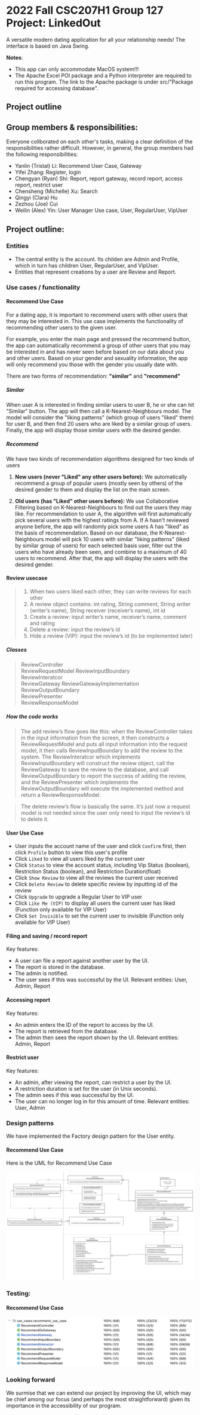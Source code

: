 # 2022 Fall CSC207H1 Group 127 Project: LinkedOut

A versatile modern dating application for all your relationship needs! The interface is based on Java Swing.

**Notes**:
- This app can only accommodate MacOS system!!!
- The Apache Excel POI package and a Python interpreter are required to run this program. The link to the Apache package is under src/"Package required for accessing database".

## Project outline

## Group members & responsibilities:
Everyone collborated on each other's tasks, making a clear definition of the responsibilities rather difficult. However, in general, the group members had the following responsibilities:
- Yanlin (Tristal) Li: Recommend User Case, Gateway
- Yifei Zhang: Register, login
- Chengyan (Ryan) Shi: Report, report gateway, record report, access report, restrict user
- Chensheng (Michelle) Xu: Search
- Qingyi (Clara) Hu
- Zezhou (Joe) Cui
- Weilin (Alex) Yin: User Manager Use case, User, RegularUser, VipUser

## Project outline:

### Entities

- The central entity is the account. Its childen are Admin and Profile, which in turn has children User, RegularUser, and VipUser.
- Entities that represent creations by a user are Review and Report.

### Use cases / functionality

#### Recommend Use Case

For a dating app, it is important to recommend users with other users that they may be interested in. 
This use case implements the functionality of recommending other users to the given user. 

For example, you enter the main page and pressed the recommend button, the app can automatically 
recommend a group of other users that you may be interested in and has never seen before
based on our data about you and other users. Based on your gender and sexuality information, the app
will only recommend you those with the gender you usually date with. 

There are two forms of recommendation: **"similar"** and **"recommend"**

##### Similar

When user A is interested in finding similar users to user B, he or she can hit "Similar" button. The app
will then call a K-Nearest-Neighbours model. The model will consider the "liking patterns" (which group of 
users "liked" them) for user B, and then find 20 users who are liked by a similar group of users. 
Finally, the app will display those similar users with the desired gender.

##### Recommend

We have two kinds of recommendation algorithms designed for two kinds of users

1. **New users (never "Liked" any other users before):** We automatically recommend a group of popular users 
(mostly seen by others) of the desired gender to them and display the list on the main screen. 

2. **Old users (has "Liked" other users before):** We use Collaborative Filtering based on K-Nearest-Neighbours 
to find out the users they may like. For recommendation to user A, the algorithm will first automatically pick several 
users with the highest ratings from A. If A hasn't reviewed anyone before, the app will randomly pick 
some users A has "liked" as the basis of recommendation. Based on our database, the K-Nearest-Neighbours model 
will pick 10 users with similar "liking patterns" (liked by similar group of users) for each selected basis user, 
filter out the users who have already been seen, and combine to a maximum of 40 users to recommend. After that, the 
app will display the users with the desired gender. 

#### Review usecase

>1. When two users liked each other, they can write reviews for each other
>2. A review object contains: int rating, String comment, String writer (writer’s name), String receiver (receiver’s name), int id
>3. Create a review: input writer’s name, receiver’s name, comment and rating
>4. Delete a review: input the review’s id
>5. Hide a review (VIP): input the review’s id (to be implemented later)

##### Classes

>ReviewController\
>ReviewRequestModel
ReviewInputBoundary\
ReviewInteratcor\
ReviewGateway
ReviewGatewayImplementation
ReviewOutputBoundary\
ReviewPresenter\
ReviewResponseModel

##### How the code works

>The add review’s flow goes like this: when the ReviewController takes in the input information from the screen, it then
> constructs a ReviewRequestModel and puts all input information into the request model, it then calls ReviewInputBoundary
> to add the review to the system. The ReviewInteratcor which implements ReviewInputBoundary will construct the review
> object, call the ReviewGateway to save the review to the database, and call ReviewOutputBoundary to report the success
> of adding the review, and the ReviewPresenter which implements the ReviewOutputBoundary will execute the implemented
> method and return a ReviewResponseModel.

>The delete review’s flow is basically the same. It’s just now a request model is not needed since the user only need to
> input the review’s id to delete it.

#### User Use Case

- User inputs the account name of the user and click `Confirm` first, then click `Profile` button to view this user's profile
- Click `Liked` to view all users liked by the current user
- Click `Status` to view the account status, including Vip Status (boolean), Restriction Status (boolean), and Restriction Duration(float)
- Click `Show Review` to view all the reviews the current user received
- Click `Delete Review` to delete specific review by inputting id of the review
- Click `Upgrade` to upgrade a Regular User to VIP user
- Click `Like Me (VIP)` to display all users the current user has liked (Function only available for VIP User)
- Click `Set Invisible` to set the current user to invisible (Function only available for VIP User)

#### Filing and saving / record report

Key features:
- A user can file a report against another user by the UI.
- The report is stored in the database.
- The admin is notified.
- The user sees if this was successful by the UI.
Relevant entities: User, Admin, Report

#### Accessing report	

Key features:
- An admin enters the ID of the report to access by the UI.
- The report is retrieved from the database.
- The admin then sees the report shown by the UI.
Relevant entities: Admin, Report

#### Restrict user	

Key features:
- An admin, after viewing the report, can restrict a user by the UI.
- A restriction duration is set for the user (in Unix seconds).
- The admin sees if this was successful by the UI.
- The user can no longer log in for this amount of time.
Relevant entities: User, Admin

### Design patterns

We have implemented the Factory design pattern for the User entity.

#### Recommend Use Case
Here is the UML for Recommend Use Case

![](images/recommendUseCase.png)

### Testing:

#### Recommend Use Case

![](images/recommendTestCoverage.png)

### Looking forward

We surmise that we can extend our project by improving the UI, which may be chief among our focus (and perhaps the most straightforward) given its importance in the accessibility of our program.
